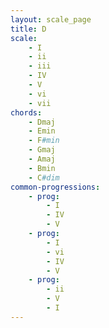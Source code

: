```yaml
---
layout: scale_page
title: D
scale: 
    - I
    - ii  
    - iii 
    - IV  
    - V   
    - vi  
    - vii
chords: 
    - Dmaj    
    - Emin    
    - F#min 
    - Gmaj    
    - Amaj    
    - Bmin    
    - C#dim
common-progressions:
    - prog: 
        - I 
        - IV 
        - V
    - prog: 
        - I 
        - vi 
        - IV 
        - V
    - prog: 
        - ii 
        - V 
        - I
---
```

